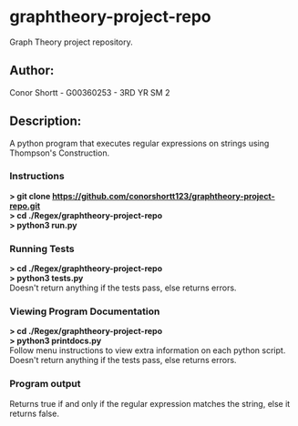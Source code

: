 # graphtheory-project-repo
Graph Theory project repository.</br>
## Author:
Conor Shortt - G00360253 - 3RD YR SM 2
## Description:
A python program that executes regular expressions on strings using Thompson's Construction.<br/>
### Instructions</br>
<b>> git clone https://github.com/conorshortt123/graphtheory-project-repo.git</b></br>
<b>> cd ./Regex/graphtheory-project-repo</b></br>
<b>> python3 run.py</b></br>
### Running Tests</br>
<b>> cd ./Regex/graphtheory-project-repo</b></br>
<b>> python3 tests.py</b></br>
Doesn't return anything if the tests pass, else returns errors.
### Viewing Program Documentation</br>
<b>> cd ./Regex/graphtheory-project-repo</b></br>
<b>> python3 printdocs.py</b></br>
Follow menu instructions to view extra information on each python script.
Doesn't return anything if the tests pass, else returns errors.
### Program output</br>
Returns true if and only if the regular expression matches the string, else it returns false.